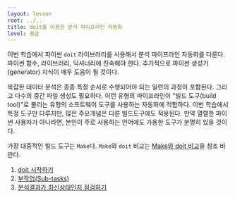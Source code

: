 ```yaml
---
layout: lesson
root: ../..
title: doit을 이용한 분석 파이프라인 자동화
level: 중급
---
```


이번 학습에서 파이썬 `doit` 라이브러리를 사용해서 분석 파이프라인 자동화를 다룬다.
파이썬 함수, 라이브러리, 딕셔너리에 친숙해야 한다.
추가적으로 파이썬 생성기(generator) 지식이 매우 도움이 될 것이다.

복잡한 데이터 분석은 종종 특정 순서로 수행되어야 되는 일련의 과정이 포함된다.
그리고 다수의 중간 파일 생성도 필요하다.
이런 유형의 파이프라인이 "빌드 도구(build tool)"로 불리는 유형의 소프트웨어 도구를 사용하는 자동화에 적합하다.
이번 학습에서 특정 도구만 다루지만, 많은 주요개념은 다른 빌드도구에도 적용된다.
만약 열렬한 파이썬 사용자가 아니라면, 본인이 주로 사용하는 언어에도 가용한 도구가 분명히 있을 것이다.

가장 대중적인 빌드 도구는 `Make`다. `Make`와 `doit` 비교는 [Make와 doit 비교](make-vs-doit.html)을 참조 바란다. 

<div class="toc" markdown="1">

1.  [doit 시작하기](01-doit_basics.html)
2.  [부작업(Sub-tasks)](02-sub_tasks.html)
3.  [분석결과가 최신상태인지 점검하기](03-uptodate.html)

</div>
